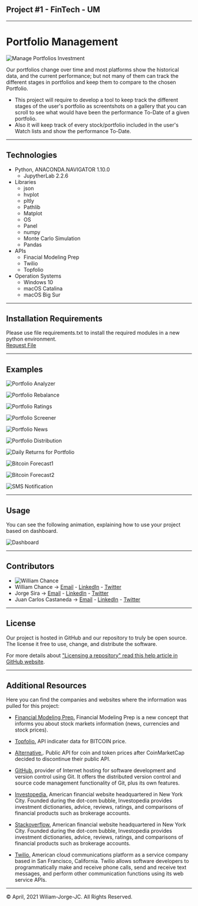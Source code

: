## Project #1 - FinTech - UM
---
# Portfolio Management

![Manage Portfolios Investment](https://www.creditdonkey.com/image/1/550w/free-portfolio-management-software-20201221.jpg)

Our portfolios change over time and most platforms show the historical data, and the current performance; but not many of them can track the different stages in portfolios and keep them to compare to the chosen Portfolio. 
- This project will require to develop a tool to keep track the different stages of the user's portfolio as screentshots on a gallery that you can scroll to see what would have been the performance To-Date of a given portfolio. 
- Also it will keep track of every stock/portfolio included in the user's Watch lists and show the performance To-Date.

---

## Technologies

- Python, ANACONDA.NAVIGATOR 1.10.0
    - JupytherLab 2.2.6
- Libraries
    - json
    - hvplot
    - pltly
    - Pathlib
    - Matplot
    - OS
    - Panel
    - numpy
    - Monte Carlo Simulation
    - Pandas
- APIs
    - Finacial Modeling Prep
    - Twilio
    - Topfolio
- Operation Systems
    - Windows 10
    - macOS Catalina
    - macOS Big Sur

---

## Installation Requirements

Please use file requirements.txt to install the required modules in a new python environment.  
[Request File](https://github.com/wchance/project1/blob/main/notebooks/requirements.txt)


---

## Examples

![Portfolio Analyzer](/images/Presentation/PA_sector.PNG)

![Portfolio Rebalance](/images/Presentation/PA_rebalance_jorge.PNG)

![Portfolio Ratings](/images/Presentation/PA_ratings_jc.PNG)

![Portfolio Screener](/images/Presentation/PA_screener.PNG)

![Portfolio News](/images/Presentation/PA_news_jc.PNG)

![Portfolio Distribution](/images/Presentation/PA_bitcoin_dist_plot.png)

![Daily Returns for Portfolio](/images/Presentation/TA_1_Capture.PNG)

![Bitcoin Forecast1](/images/Presentation/PA_bitcoin_forecast1.PNG)

![Bitcoin Forecast2](/images/Presentation/PA_bitcoin_forecast2.PNG)

![SMS Notification](/images/Presentation/PA_bitcoin_sms.jpg)

---

## Usage

You can see the following animation, explaining how to use your project based on dashboard.

![Dashboard](/images/Presentation/PA_preview.gif)

---

## Contributors

- ![William Chance](https://media-exp1.licdn.com/dms/image/C4D03AQHgEqEo4tdmuA/profile-displayphoto-shrink_400_400/0/1516558147379?e=1624492800&v=beta&t=FQ_4uwiHgOg_iSmizAsyC0oBLlXzbQQIu-QjqTbeHr8?v=200&s=200)
- William Chance -> [Email](mailto:william@chance.tel) - [LinkedIn](https://www.linkedin.com/in/cryptopayments) - [Twitter](@chancetele)
- Jorge Sira -> [Email](mailto:jsirab@gmail.com) - [LinkedIn](https://www.linkedin.com/in/jsirab) - [Twitter](@jsirab)
- Juan Carlos Castaneda -> [Email](mailto:jcarlosusa@gmail.com) - [LinkedIn](https://www.linkedin.com/in/juancarloscastaneda/) - [Twitter](@jcarlosusa)

---

## License

Our project is hosted in GitHub and our repository to truly be open source. The license it free to use, change, and distribute the software.

For more details about ["Licensing a repository" read this help article in GitHub website](https://help.github.com/en/github/creating-cloning-and-archiving-repositories/licensing-a-repository).

---

## Additional Resources

Here you can find the companies and websites where the information was pulled for this project:

* [Financial Modeling Prep.](https://financialmodelingprep.com/) Financial Modeling Prep is a new concept that informs you about stock markets information (news, currencies and stock prices).

* [Topfolio.](https://www.topfol.io/#/login) API indicater data for BITCOIN price.

* [Alternative.](https://alternative.me/crypto/api/). Public API for coin and token prices after CoinMarketCap decided to discontinue their public API.

* [GitHub.](https://github.com/) provider of Internet hosting for software development and version control using Git. It offers the distributed version control and source code management functionality of Git, plus its own features.

* [Investopedia.](https://www.investopedia.com/) American financial website headquartered in New York City. Founded during the dot-com bubble, Investopedia provides investment dictionaries, advice, reviews, ratings, and comparisons of financial products such as brokerage accounts.

* [Stackoverflow.](https://stackoverflow.com/) American financial website headquartered in New York City. Founded during the dot-com bubble, Investopedia provides investment dictionaries, advice, reviews, ratings, and comparisons of financial products such as brokerage accounts.

* [Twilio.](https://www.twilio.com/) American cloud communications platform as a service company based in San Francisco, California. Twilio allows software developers to programmatically make and receive phone calls, send and receive text messages, and perform other communication functions using its web service APIs.

---
© April, 2021 Wiliam-Jorge-JC. All Rights Reserved.
